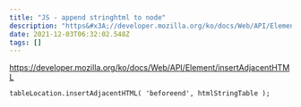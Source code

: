 ```yaml
---
title: "JS - append stringhtml to node"
description: "https&#x3A;//developer.mozilla.org/ko/docs/Web/API/Element/insertAdjacentHTML"
date: 2021-12-03T06:32:02.548Z
tags: []
---
```

https://developer.mozilla.org/ko/docs/Web/API/Element/insertAdjacentHTML
```
tableLocation.insertAdjacentHTML( 'beforeend', htmlStringTable );
```